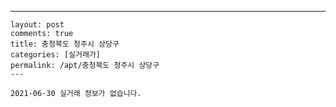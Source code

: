 ---
    layout: post
    comments: true
    title: 충청북도 청주시 상당구
    categories: [실거래가]
    permalink: /apt/충청북도 청주시 상당구
    ---

    2021-06-30 실거래 정보가 없습니다.

    